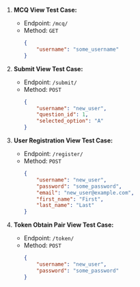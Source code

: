 1. **MCQ View Test Case:**
   - Endpoint: `/mcq/`
   - Method: `GET`
     ```json
     {
         "username": "some_username"
     }
     ```

2. **Submit View Test Case:**
   - Endpoint: `/submit/`
   - Method: `POST`
     ```json
     {
         "username": "new_user",
         "question_id": 1,
         "selected_option": "A"
     }
     ```

3. **User Registration View Test Case:**
   - Endpoint: `/register/`
   - Method: `POST`
     ```json
     {
         "username": "new_user",
         "password": "some_password",
         "email": "new_user@example.com",
         "first_name": "First",
         "last_name": "Last"
     }
     ```

4. **Token Obtain Pair View Test Case:**
   - Endpoint: `/token/`
   - Method: `POST`
     ```json
     {
         "username": "new_user",
         "password": "some_password"
     }
     ```
